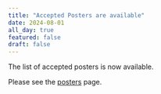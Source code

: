 ```yaml
---
title: "Accepted Posters are available"
date: 2024-08-01
all_day: true
featured: false
draft: false
---
```

The list of accepted posters is now available.

Please see the [posters](/posters/) page.
